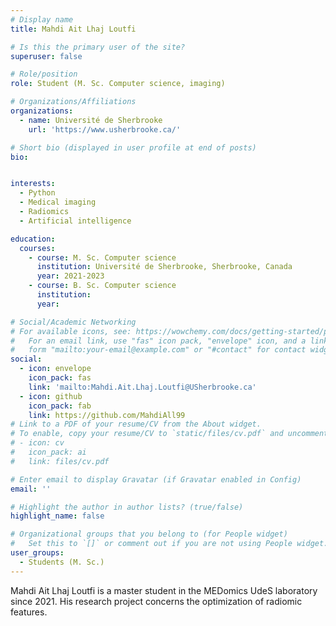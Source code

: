 ```yaml
---
# Display name
title: Mahdi Ait Lhaj Loutfi

# Is this the primary user of the site?
superuser: false

# Role/position
role: Student (M. Sc. Computer science, imaging)

# Organizations/Affiliations
organizations:
  - name: Université de Sherbrooke
    url: 'https://www.usherbrooke.ca/'

# Short bio (displayed in user profile at end of posts)
bio: 


interests:
  - Python
  - Medical imaging
  - Radiomics
  - Artificial intelligence

education:
  courses:
    - course: M. Sc. Computer science
      institution: Université de Sherbrooke, Sherbrooke, Canada
      year: 2021-2023
    - course: B. Sc. Computer science
      institution: 
      year: 

# Social/Academic Networking
# For available icons, see: https://wowchemy.com/docs/getting-started/page-builder/#icons
#   For an email link, use "fas" icon pack, "envelope" icon, and a link in the
#   form "mailto:your-email@example.com" or "#contact" for contact widget.
social:
  - icon: envelope
    icon_pack: fas
    link: 'mailto:Mahdi.Ait.Lhaj.Loutfi@USherbrooke.ca'
  - icon: github
    icon_pack: fab
    link: https://github.com/MahdiAll99
# Link to a PDF of your resume/CV from the About widget.
# To enable, copy your resume/CV to `static/files/cv.pdf` and uncomment the lines below.
# - icon: cv
#   icon_pack: ai
#   link: files/cv.pdf

# Enter email to display Gravatar (if Gravatar enabled in Config)
email: ''

# Highlight the author in author lists? (true/false)
highlight_name: false

# Organizational groups that you belong to (for People widget)
#   Set this to `[]` or comment out if you are not using People widget.
user_groups:
  - Students (M. Sc.)
---
```


Mahdi Ait Lhaj Loutfi is a master student in the MEDomics UdeS laboratory since 2021. His research project concerns 
the optimization of radiomic features.
